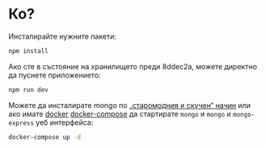 # Ко?

Инсталирайте нужните пакети:

```bash
npm install
```

Ако сте в състояние на хранилището преди 8ddec2a, можете директно да пуснете приложението:

```bash
npm run dev
```

Можете да инсталирате mongo по [„старомодния и скучен“ начин](https://www.mongodb.com/docs/manual/installation/) или ако имате [docker](https://docs.docker.com/get-docker/) [docker-compose](https://docs.docker.com/compose/install/) да стартирате `mongo` и `mongo` и `mongo-express` уеб интерфейса:

```bash
docker-compose up -d
```
